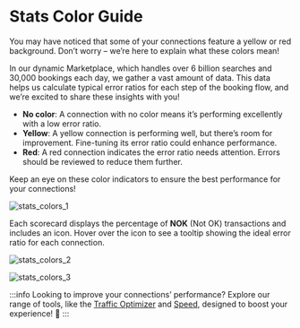 ﻿---
sidebar_position: 3
---

# Stats Color Guide

You may have noticed that some of your connections feature a yellow or red background. Don’t worry – we’re here to explain what these colors mean! 

In our dynamic Marketplace, which handles over 6 billion searches and 30,000 bookings each day, we gather a vast amount of data. This data helps us calculate typical error ratios for each step of the booking flow, and we’re excited to share these insights with you!

- **No color**: A connection with no color means it’s performing excellently with a low error ratio.
- **Yellow**: A yellow connection is performing well, but there’s room for improvement. Fine-tuning its error ratio could enhance performance.
- **Red**: A red connection indicates the error ratio needs attention. Errors should be reviewed to reduce them further.

Keep an eye on these color indicators to ensure the best performance for your connections!

![stats_colors_1](https://storage.travelgate.com/kbase/stats_colors_1.jpg)

Each scorecard displays the percentage of **NOK** (Not OK) transactions and includes an icon. Hover over the icon to see a tooltip showing the ideal error ratio for each connection.

![stats_colors_2](https://storage.travelgate.com/kbase/stats_colors_2.jpg)

![stats_colors_3](https://storage.travelgate.com/kbase/stats_colors_3.jpg)

:::info
Looking to improve your connections’ performance? Explore our range of tools, like the [Traffic Optimizer](/kb/apps/smart-traffic-apps/traffic-optimizer/traffic-optimizer-app) and [Speed](/kb/apps/smart-traffic-apps/speed/speed-app), designed to boost your experience! 🚀
:::
